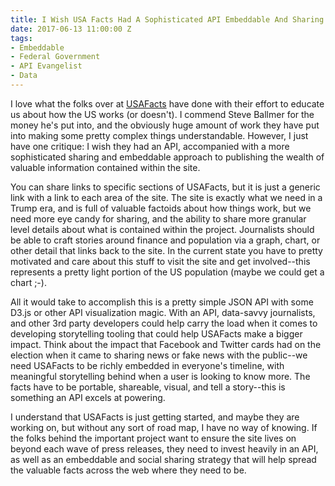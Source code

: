 ```yaml
---
title: I Wish USA Facts Had A Sophisticated API Embeddable And Sharing Strategy
date: 2017-06-13 11:00:00 Z
tags:
- Embeddable
- Federal Government
- API Evangelist
- Data
---
```


I love what the folks over at [USAFacts](https://usafacts.org/) have done with their effort to educate us about how the US works (or doesn't). I commend Steve Ballmer for the money he's put into, and the obviously huge amount of work they have put into making some pretty complex things understandable. However, I just have one critique: I wish they had an API, accompanied with a more sophisticated sharing and embeddable approach to publishing the wealth of valuable information contained within the site.

You can share links to specific sections of USAFacts, but it is just a generic link with a link to each area of the site. The site is exactly what we need in a Trump era, and is full of valuable factoids about how things work, but we need more eye candy for sharing, and the ability to share more granular level details about what is contained within the project. Journalists should be able to craft stories around finance and population via a graph, chart, or other detail that links back to the site. In the current state you have to pretty motivated and care about this stuff to visit the site and get involved--this represents a pretty light portion of the US population (maybe we could get a chart ;-).

All it would take to accomplish this is a pretty simple JSON API with some D3.js or other API visualization magic. With an API, data-savvy journalists, and other 3rd party developers could help carry the load when it comes to developing storytelling tooling that could help USAFacts make a bigger impact. Think about the impact that Facebook and Twitter cards had on the election when it came to sharing news or fake news with the public--we need USAFacts to be richly embedded in everyone's timeline, with meaningful storytelling behind when a user is looking to know more. The facts have to be portable, shareable, visual, and tell a story--this is something an API excels at powering.

I understand that USAFacts is just getting started, and maybe they are working on, but without any sort of road map, I have no way of knowing. If the folks behind the important project want to ensure the site lives on beyond each wave of press releases, they need to invest heavily in an API, as well as an embeddable and social sharing strategy that will help spread the valuable facts across the web where they need to be.
